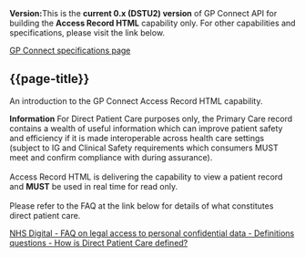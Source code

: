 <div class="nhsd-a-box nhsd-a-box--bg-light-yellow nhsd-!t-margin-bottom-6 nhsd-t-body"><i class="fa fa-exclamation-triangle"></i><b>Version:</b>This is the <b>current 0.x (DSTU2) version</b> of GP Connect API for building the <b>Access Record HTML</b> capability only. For other capabilities and specifications, please visit the link below.</div>

[GP Connect specifications page](https://developer.nhs.uk/gp-connect-specification-versions)

## {{page-title}}

An introduction to the GP Connect Access Record HTML capability.

<div class="nhsd-a-box nhsd-a-box--bg-light-blue nhsd-!t-margin-bottom-6 nhsd-t-body">
        <i class="fas fa-exclamation-circle text-primary"></i> <b>Information</b> For Direct Patient Care purposes only, the Primary Care record contains a wealth of useful information which can improve patient safety and efficiency if it is made interoperable across health care settings (subject to IG and Clinical Safety requirements which consumers MUST meet and confirm compliance with during assurance).
<br>
<br>
Access Record HTML is delivering the capability to view a patient record and <b>MUST</b> be used in real time for read only.
<br>
<br>
Please refer to the FAQ at the link below for details of what constitutes direct patient care.
</div>

[NHS Digital - FAQ on legal access to personal confidential data - Definitions questions - How is Direct Patient Care defined?](http://content.digital.nhs.uk/article/3638/Personal-data-access-FAQs) 